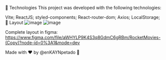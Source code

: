 🚀 Technologies
This project was developed with the following technologies:

Vite;
ReactJS;
styled-components;
React-router-dom;
Axios;
LocalStorage;
🔖 Layout
 ![image](https://github.com/enKAYNpetado/RocketMoviess/assets/136331604/3e499eb6-b0dd-425d-93ed-303d0d541677)
 ![image](https://github.com/enKAYNpetado/RocketMoviess/assets/136331604/88c62c09-67cf-41a8-a95b-d9a785653583)

Complete layout in figma: https://www.figma.com/file/aWHYLP9K4S3q8GdmC6gRBm/RocketMovies-(Copy)?node-id=0%3A1&mode=dev

Made with ♥ by @enKAYNpetado 👋
